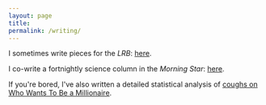```yaml
---
layout: page
title:  
permalink: /writing/
---
```


I sometimes write pieces for the *LRB*: [here](https://www.lrb.co.uk/contributors/liam-shaw).

I co-write a fortnightly science column in the *Morning Star*: [here](https://morningstaronline.co.uk/author/science-and-society).

If you're bored, I've also written a detailed statistical analysis of [coughs on Who Wants To Be a Millionaire](https://medium.com/@liam.philip.shaw/a-statistical-analysis-of-coughing-patterns-on-who-wants-to-be-a-millionaire-187be5cc6af1).
